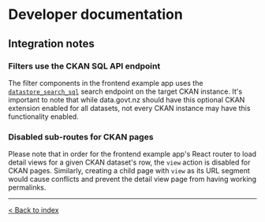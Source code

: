 # Developer documentation

## Integration notes

### Filters use the CKAN SQL API endpoint

The filter components in the frontend example app uses the [`datastore_search_sql`](https://docs.ckan.org/en/2.8/maintaining/datastore.html#ckanext.datastore.logic.action.datastore_search_sql)
search endpoint on the target CKAN instance. It's important to note that while data.govt.nz should have this optional
CKAN extension enabled for all datasets, not every CKAN instance may have this functionality enabled.

### Disabled sub-routes for CKAN pages

Please note that in order for the frontend example app's React router to load detail views for a given CKAN dataset's
row, the `view` action is disabled for CKAN pages. Similarly, creating a child page with `view` as its URL segment
would cause conflicts and prevent the detail view page from having working permalinks.

---

[< Back to index](index.md)
